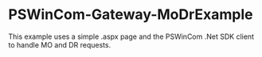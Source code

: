 PSWinCom-Gateway-MoDrExample
============================

This example uses a simple .aspx page and the PSWinCom .Net SDK client to handle MO and DR requests.
